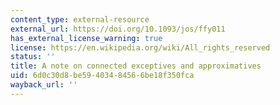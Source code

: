 ```yaml
---
content_type: external-resource
external_url: https://doi.org/10.1093/jos/ffy011
has_external_license_warning: true
license: https://en.wikipedia.org/wiki/All_rights_reserved
status: ''
title: A note on connected exceptives and approximatives
uid: 6d0c30d8-be59-4034-8456-6be18f350fca
wayback_url: ''
---
```

